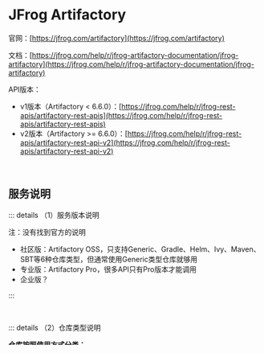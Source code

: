 # JFrog Artifactory

官网：[https://jfrog.com/artifactory](https://jfrog.com/artifactory)

文档：[https://jfrog.com/help/r/jfrog-artifactory-documentation/jfrog-artifactory](https://jfrog.com/help/r/jfrog-artifactory-documentation/jfrog-artifactory)

API版本：

* v1版本（Artifactory < 6.6.0）：[https://jfrog.com/help/r/jfrog-rest-apis/artifactory-rest-apis](https://jfrog.com/help/r/jfrog-rest-apis/artifactory-rest-apis)
* v2版本（Artifactory >= 6.6.0）：[https://jfrog.com/help/r/jfrog-rest-apis/artifactory-rest-api-v2](https://jfrog.com/help/r/jfrog-rest-apis/artifactory-rest-api-v2)

<br />

## 服务说明

::: details （1）服务版本说明

注：没有找到官方的说明

* 社区版：Artifactory OSS，只支持Generic、Gradle、Helm、Ivy、Maven、SBT等6种仓库类型，但通常使用Generic类型仓库就够用
* 专业版：Artifactory Pro，很多API只有Pro版本才能调用
* 企业版？

:::

<br />

::: details （2）仓库类型说明

**仓库按照使用方式分类：**

* Local（本地仓库）

  本地仓库用于存储实际的制品文件（例如JAR、WAR、Docker镜像等）

* Remote（远程仓库）

  远程仓库用于代理其他远程仓库或中央仓库（例如Maven Central、PyPI、npm等）

  当你在构建或开发过程中需要某个依赖包，而Artifactory本地仓库中没有这个包时，

  Artifactory会通过远程仓库来获取这个包并将其缓存到本地仓库中

  这样，下次需要相同依赖包时，就可以直接从本地仓库获取，减少对外部仓库的依赖和提高构建速度

* Virtual（虚拟仓库）

  虚拟仓库是一种组合仓库，可以将多个本地仓库和远程仓库结合在一起，形成一个单一的访问点

  这使得你可以在构建或开发过程中使用一个虚拟仓库来访问多个仓库中的制品。虚拟仓库在构建工具或开发环境中配置

  当你需要某个制品时，请求会发送到虚拟仓库，它会根据配置从不同的本地和远程仓库中获取制品，并将其返回给请求方

<br />

**仓库按照使用功能分类：**

* Generic：通用仓库，用于存储任何类型的制品，可以通过HTTP或其他协议上传和下载文件。这是最灵活的仓库类型
* Maven：用于Java开发中的Maven项目。它支持Maven的特定目录结构和元数据，可以轻松地与Maven构建工具集成
* Gradle：用于Gradle构建工具的仓库类型，也用于Java项目
* Npm：用于Node.js开发的仓库类型，支持npm包管理器
* PyPI：用于Python开发的仓库类型，支持Python Package Index（PyPI）
* Docker：用于Docker容器镜像的仓库类型，支持Docker Hub和Docker客户端
* Helm：用于Kubernetes的Helm Chart仓库类型
* ...

:::

<br />

## 服务部署

下载地址：[https://jfrog.com/community/download-artifactory-oss](https://jfrog.com/community/download-artifactory-oss)

::: details 点击查看说明

```bash
# 下载镜像
docker image pull releases-docker.jfrog.io/jfrog/artifactory-oss:5.8.3

# 创建本地存储目录
[root@localhost ~]# mkdir -p /var/opt/jfrog/artifactory
[root@localhost ~]# chmod -R 777 /var/opt/jfrog/artifactory

# 启动容器
docker container run --name jfrog-oss \
    -p 8081:8081 \
    -p 8082:8082 \
    -v /var/opt/jfrog/artifactory:/var/opt/jfrog/artifactory \
    -d \
  releases-docker.jfrog.io/jfrog/artifactory-oss:5.8.3
  
# 浏览器访问
# http://192.168.8.150:8081
# 默认账号: admin/password
```

:::

<br />

## curl测试

::: details 点击查看说明

```bash
# 1、创建本地通用类型仓库, 这里创建一个名为demo的本地仓库, 不同版本的界面不太相同

# 2、上传文件
# 参数说明: -u 指定用户名密码, -T 指定本地文件, URL中可以指定在服务器中存储的文件名
curl -u admin:123456 -T monitor.zip "http://192.168.8.150:8081/artifactory/demo/monitor2.zip"
{
  "repo" : "demo",
  "path" : "/monitor2.zip",
  "created" : "2023-07-31T06:59:45.931Z",
  "createdBy" : "admin",
  "downloadUri" : "http://192.168.8.150:8081/artifactory/demo/monitor2.zip",
  "mimeType" : "application/zip",
  "size" : "2589129",
  "checksums" : {
    "sha1" : "19231532b0d7f69b8d0aabb8422c7c49c9a3103e",
    "md5" : "65307dcc3869cc26a77678646da99210",
    "sha256" : "de9213a8aa265ef5e0a34c1d2cd0b8bd20fed70ac6961fb89c43d20d8d7f7337"
  },
  "originalChecksums" : {
    "sha256" : "de9213a8aa265ef5e0a34c1d2cd0b8bd20fed70ac6961fb89c43d20d8d7f7337"
  },
  "uri" : "http://192.168.8.150:8081/artifactory/demo/monitor2.zip"
}

# 3、下载文件
[root@localhost ~]# curl -s -u admin:123456 -O "http://192.168.8.150:8081/artifactory/demo/monitor2.zip"

[root@localhost ~]# md5sum monitor*.zip
65307dcc3869cc26a77678646da99210  monitor2.zip
65307dcc3869cc26a77678646da99210  monitor.zip

# 4、如何创建目录?
# 无法直接创建空目录，但可以通过上传文件并指定目录结构来模拟创建目录
curl -u admin:123456 -T hr_tools.zip "http://192.168.8.150:8081/artifactory/demo/tools/hr_tools.zip"

# 5、如何删除文件?
curl -s -u admin:123456 -XDELETE "http://127.0.0.1:8081/artifactory/demo/monitor2.zip"
```

:::

<br />

## 基本配置

关闭匿名访问







